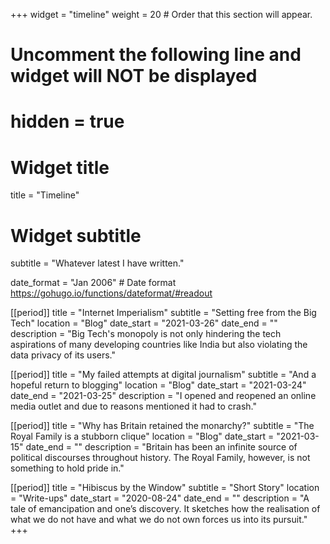 +++
widget = "timeline"
weight = 20  # Order that this section will appear.

# Uncomment the following line and widget will NOT be displayed
# hidden = true

# Widget title
title = "Timeline"
# Widget subtitle
subtitle = "Whatever latest I have written."

date_format = "Jan 2006" # Date format https://gohugo.io/functions/dateformat/#readout

[[period]]
  title = "Internet Imperialism"
  subtitle = "Setting free from the Big Tech"
  location = "Blog"
  date_start = "2021-03-26"
  date_end = ""
  description = "Big Tech's monopoly is not only hindering the tech aspirations of many developing countries like India but also violating the data privacy of its users."

[[period]]
  title = "My failed attempts at digital journalism"
  subtitle = "And a hopeful return to blogging"
  location = "Blog"
  date_start = "2021-03-24"
  date_end = "2021-03-25"
  description = "I opened and reopened an online media outlet and due to reasons mentioned it had to crash."

[[period]]
  title = "Why has Britain retained the monarchy?"
  subtitle = "The Royal Family is a stubborn clique"
  location = "Blog"
  date_start = "2021-03-15"
  date_end = ""
  description = "Britain has been an infinite source of political discourses throughout history. The Royal Family, however, is not something to hold pride in."

[[period]]
  title = "Hibiscus by the Window"
  subtitle = "Short Story"
  location = "Write-ups"
  date_start = "2020-08-24"
  date_end = ""
  description = "A tale of emancipation and one’s discovery. It sketches how the realisation of what we do not have and what we do not own forces us into its pursuit."
+++